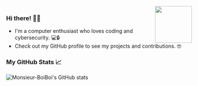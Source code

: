 <img align="right" src="https://upload.wikimedia.org/wikipedia/commons/c/c3/Flag_of_France.svg" width="100" height="100">

### Hi there! 🙋‍♂️ 
- I'm a computer enthusiast who loves coding and cybersecurity. 💻🔒 
- Check out my GitHub profile to see my projects and contributions. 🤓



### My GitHub Stats 📈
![Monsieur-BoiBoi's GitHub stats](https://github-readme-stats.vercel.app/api?username=Monsieur-BoiBoi&show_icons=true&theme=radical)

